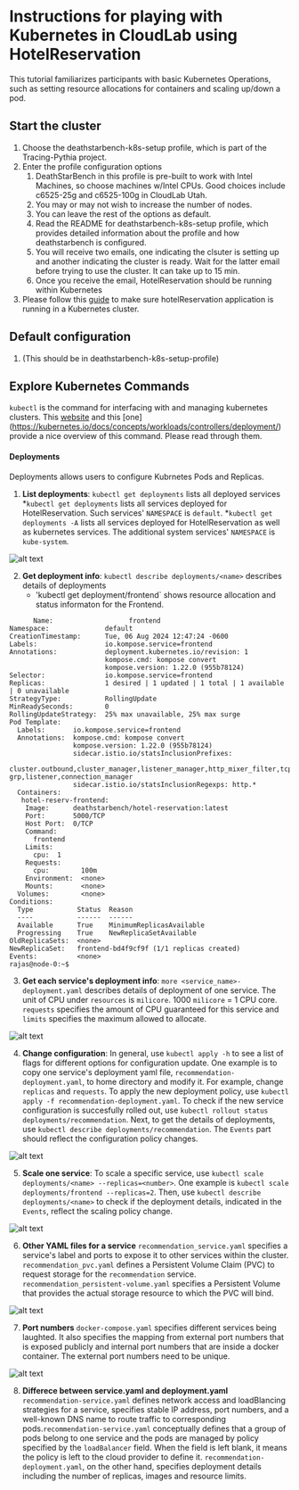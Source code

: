 # Instructions for playing with Kubernetes in CloudLab using HotelReservation

This tutorial familiarizes participants with basic Kubernetes Operations, such as setting resource allocations for containers and scaling up/down a pod.  

## Start  the cluster 

1. Choose the deathstarbench-k8s-setup profile, which is part of the Tracing-Pythia project.
2. Enter the profile configuration options
     1. DeathStarBench in this profile is pre-built to work with Intel Machines, so choose machines w/Intel CPUs.  Good choices include c6525-25g and c6525-100g in CloudLab Utah.  
     2. You may or may not wish to increase the number of nodes.
     3. You can leave the rest of the options as default.
     4.  Read the README for deathstarbench-k8s-setup profile, which provides detailed information about the profile and how deathstarbench is configured.
     5. You will receive two emails, one indicating the clsuter is setting up and another indicating the cluster is ready.  Wait for the latter email before trying to use the cluster.  It can take up to 15 min. 
     6.  Once you receive the email, HotelReservation should be running within Kubernetes
3. Please follow this [guide](https://github.com/docc-lab/dsb_k8s) to make sure hotelReservation application is running in a Kubernetes cluster. 

## Default configuration
1. (This should be in deathstarbench-k8s-setup-profile)

## Explore Kubernetes Commands

`kubectl` is the command for interfacing with and managing kubernetes clusters.  This [website](https://spacelift.io/blog/kubernetes-cheat-sheet) and this [one] (https://kubernetes.io/docs/concepts/workloads/controllers/deployment/)  provide a nice overview of this command.  Please read through them.  

#### Deployments
Deployments allows users to configure Kubrnetes Pods and Replicas.  
1. **List deployments**: `kubectl get deployments` lists all deployed services
   *`kubectl get deployments` lists all services deployed for HotelReservation. Such services' `NAMESPACE` is `default`.
   *`kubectl get deployments -A` lists all services deployed for HotelReservation as well as kubernetes services. The additional system services' `NAMESPACE` is `kube-system`.

![alt text](./screenshots/1_list_all.png)

2. **Get deployment info**: `kubectl describe deployments/<name>` describes details of deployments
   * 'kubectl get deployment/frontend` shows resource allocation and status informaton for the Frontend.
```
      Name:                   frontend
Namespace:              default
CreationTimestamp:      Tue, 06 Aug 2024 12:47:24 -0600
Labels:                 io.kompose.service=frontend
Annotations:            deployment.kubernetes.io/revision: 1
                        kompose.cmd: kompose convert
                        kompose.version: 1.22.0 (955b78124)
Selector:               io.kompose.service=frontend
Replicas:               1 desired | 1 updated | 1 total | 1 available | 0 unavailable
StrategyType:           RollingUpdate
MinReadySeconds:        0
RollingUpdateStrategy:  25% max unavailable, 25% max surge
Pod Template:
  Labels:       io.kompose.service=frontend
  Annotations:  kompose.cmd: kompose convert
                kompose.version: 1.22.0 (955b78124)
                sidecar.istio.io/statsInclusionPrefixes:
                  cluster.outbound,cluster_manager,listener_manager,http_mixer_filter,tcp_mixer_filter,server,cluster.xds-grp,listener,connection_manager
                sidecar.istio.io/statsInclusionRegexps: http.*
  Containers:
   hotel-reserv-frontend:
    Image:      deathstarbench/hotel-reservation:latest
    Port:       5000/TCP
    Host Port:  0/TCP
    Command:
      frontend
    Limits:
      cpu:  1
    Requests:
      cpu:        100m
    Environment:  <none>
    Mounts:       <none>
  Volumes:        <none>
Conditions:
  Type           Status  Reason
  ----           ------  ------
  Available      True    MinimumReplicasAvailable
  Progressing    True    NewReplicaSetAvailable
OldReplicaSets:  <none>
NewReplicaSet:   frontend-bd4f9cf9f (1/1 replicas created)
Events:          <none>
rajas@node-0:~$
```

3. **Get each service's deployment info**: `more <service_name>-deployment.yaml` describes details of deployment of one service. The unit of CPU under `resources` is `milicore`. 1000 `milicore` = 1 CPU core. `requests` specifies the amount of CPU guaranteed for this service and `limits` specifies the maximum allowed to allocate. 

![alt text](./screenshots/3_recommendation_deployment.png)

4. **Change configuration**: In general, use `kubectl apply -h` to see a list of flags for different options for configuration update. One example is to copy one service's deployment yaml file, `recommendation-deployment.yaml`, to home directory and modify it. For example, change `replicas` and `requests`. To apply the new deployment policy, use `kubectl apply -f recommendation-deployment.yaml`. To check if the new service configuration is succesfully rolled out, use `kubectl rollout status deployments/recommendation`. Next, to get the details of deployments, use `kubectl describe deployments/recommendation`. The `Events` part should reflect the configuration policy changes.  

![alt text](./screenshots/4_change_configuration.png)

5. **Scale one service**: To scale a specific  service, use `kubectl scale deployments/<name> --replicas=<number>`. One example is `kubectl scale deployments/frontend --replicas=2`. Then, use `kubectl describe deployments/<name>` to check if the deployment details, indicated in the `Events`, reflect the scaling policy change. 

![alt text](./screenshots/5_scale.png)

6. **Other YAML files for a service** `recommendation_service.yaml` specifies a service's label and ports to expose it to other services within the cluster. `recommendation_pvc.yaml` defines a Persistent Volume Claim (PVC) to request storage for the `recommendation` service. `recommendation_persistent-volume.yaml` specifies a Persistent Volume that provides the actual storage resource to which the PVC will bind.

![alt text](./screenshots/6_yaml_files.png)

7. **Port numbers** `docker-compose.yaml` specifies different services being laughted. It also specifies the mapping from external port numbers that is exposed publicly and internal port numbers that are inside a docker container. The external port numbers need to be unique.

![alt text](./screenshots/7_port_numbers.png)

8. **Differece between service.yaml and deployment.yaml** `recommendation-service.yaml` defines network access and loadBlancing strategies for a service, specifies stable IP address, port numbers, and a well-known DNS name to route traffic to corresponding pods.`recommendation-service.yaml` conceptually defines that a group of pods belong to one service and the pods are managed by policy specified by the `loadBalancer` field. When the field is left blank, it means the policy is left to the cloud provider to define it. `recommendation-deployment.yaml`, on the other hand, specifies deployment details including the number of replicas, images and resource limits. 

